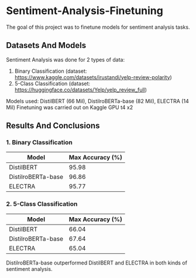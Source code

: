 # Sentiment-Analysis-Finetuning

The goal of this project was to finetune models for sentiment analysis tasks. 

## Datasets And Models
Sentiment Analysis was done for 2 types of data:
1. Binary Classification (dataset: https://www.kaggle.com/datasets/irustandi/yelp-review-polarity)
2. 5-Class Classification (dataset: https://huggingface.co/datasets/Yelp/yelp_review_full)

Models used: DistilBERT (66 Mil), DistilroBERTa-base (82 Mil), ELECTRA (14 Mil)
Finetuning was carried out on Kaggle GPU t4 x2

## Results And Conclusions

### 1. Binary Classification

| Model             | Max Accuracy (%) |
|-------------------|------------------|
| DistilBERT         | 95.98            |
| DistilroBERTa-base | 96.86            |
| ELECTRA            | 95.77            |

### 2. 5-Class Classification

| Model             | Max Accuracy (%) |
|-------------------|------------------|
| DistilBERT         | 66.04            |
| DistilroBERTa-base | 67.64            |
| ELECTRA            | 65.04            |

DistilroBERTa-base outperformed DistilBERT and ELECTRA in both kinds of sentiment analysis.
